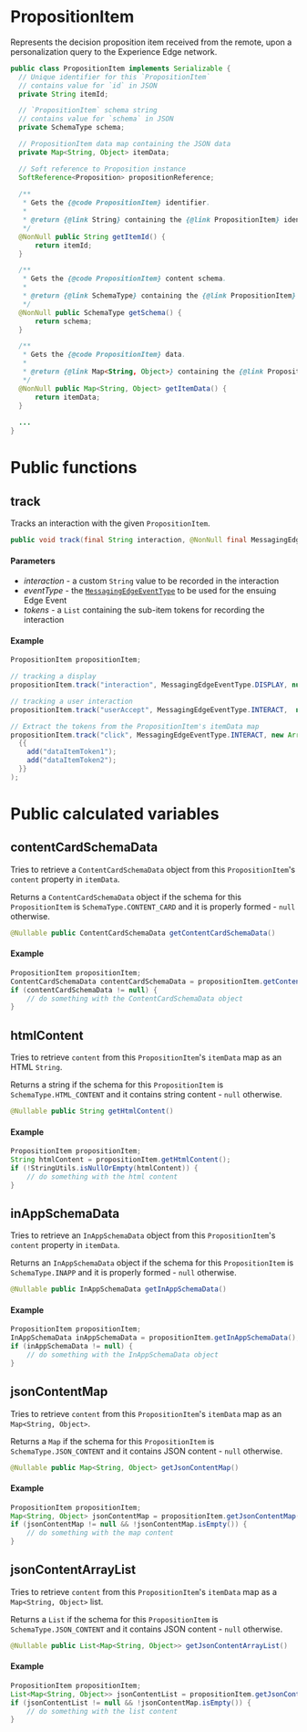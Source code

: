 # PropositionItem

Represents the decision proposition item received from the remote, upon a personalization query to the Experience Edge network.

```java
public class PropositionItem implements Serializable {
  // Unique identifier for this `PropositionItem`
  // contains value for `id` in JSON
  private String itemId;

  // `PropositionItem` schema string
  // contains value for `schema` in JSON
  private SchemaType schema;

  // PropositionItem data map containing the JSON data
  private Map<String, Object> itemData;

  // Soft reference to Proposition instance
  SoftReference<Proposition> propositionReference;
  
  /**
   * Gets the {@code PropositionItem} identifier.
   *
   * @return {@link String} containing the {@link PropositionItem} identifier.
   */
  @NonNull public String getItemId() {
      return itemId;
  }

  /**
   * Gets the {@code PropositionItem} content schema.
   *
   * @return {@link SchemaType} containing the {@link PropositionItem} content schema.
   */
  @NonNull public SchemaType getSchema() {
      return schema;
  }

  /**
   * Gets the {@code PropositionItem} data.
   *
   * @return {@link Map<String, Object>} containing the {@link PropositionItem} data.
   */
  @NonNull public Map<String, Object> getItemData() {
      return itemData;
  }
  
  ...
}
```

# Public functions

## track

Tracks an interaction with the given `PropositionItem`.

```java
public void track(final String interaction, @NonNull final MessagingEdgeEventType eventType, final List<String> tokens)
```

#### Parameters

- _interaction_ - a custom `String` value to be recorded in the interaction
- _eventType_ - the [`MessagingEdgeEventType`](./../enum-public-classes/enum-messaging-edge-event-type.md) to be used for the ensuing Edge Event
- _tokens_ - a `List` containing the sub-item tokens for recording the interaction

#### Example

```java
PropositionItem propositionItem;

// tracking a display
propositionItem.track("interaction", MessagingEdgeEventType.DISPLAY, null);

// tracking a user interaction
propositionItem.track("userAccept", MessagingEdgeEventType.INTERACT,  null);

// Extract the tokens from the PropositionItem's itemData map
propositionItem.track("click", MessagingEdgeEventType.INTERACT, new ArrayList<String>() 
  {{
    add("dataItemToken1");
    add("dataItemToken2");
  }}
);
```

# Public calculated variables

## contentCardSchemaData

Tries to retrieve a `ContentCardSchemaData` object from this `PropositionItem`'s `content` property in `itemData`.

Returns a `ContentCardSchemaData` object if the schema for this `PropositionItem` is `SchemaType.CONTENT_CARD` and it is properly formed - `null` otherwise.

```java
@Nullable public ContentCardSchemaData getContentCardSchemaData()
```

#### Example

```java
PropositionItem propositionItem;
ContentCardSchemaData contentCardSchemaData = propositionItem.getContentCardSchemaData();
if (contentCardSchemaData != null) {
    // do something with the ContentCardSchemaData object
}
```

## htmlContent

Tries to retrieve `content` from this `PropositionItem`'s `itemData` map as an HTML `String`.

Returns a string if the schema for this `PropositionItem` is `SchemaType.HTML_CONTENT` and it contains string content - `null` otherwise.

```java
@Nullable public String getHtmlContent()
```

#### Example

```java
PropositionItem propositionItem;
String htmlContent = propositionItem.getHtmlContent();
if (!StringUtils.isNullOrEmpty(htmlContent)) {
    // do something with the html content
}
```

## inAppSchemaData

Tries to retrieve an `InAppSchemaData` object from this `PropositionItem`'s `content` property in `itemData`.

Returns an `InAppSchemaData` object if the schema for this `PropositionItem` is `SchemaType.INAPP` and it is properly formed - `null` otherwise.

```java
@Nullable public InAppSchemaData getInAppSchemaData()
```

#### Example

```java
PropositionItem propositionItem;
InAppSchemaData inAppSchemaData = propositionItem.getInAppSchemaData();
if (inAppSchemaData != null) {
    // do something with the InAppSchemaData object
}
```

## jsonContentMap

Tries to retrieve `content` from this `PropositionItem`'s `itemData` map as an `Map<String, Object>`.

Returns a `Map` if the schema for this `PropositionItem` is `SchemaType.JSON_CONTENT` and it contains JSON content - `null` otherwise.

```java
@Nullable public Map<String, Object> getJsonContentMap() 
```

#### Example

```java
PropositionItem propositionItem;
Map<String, Object> jsonContentMap = propositionItem.getJsonContentMap();
if (jsonContentMap != null && !jsonContentMap.isEmpty()) {
    // do something with the map content
}
```

## jsonContentArrayList

Tries to retrieve `content` from this `PropositionItem`'s `itemData` map as a `Map<String, Object>` list.

Returns a `List` if the schema for this `PropositionItem` is `SchemaType.JSON_CONTENT` and it contains JSON content - `null` otherwise.

```java
@Nullable public List<Map<String, Object>> getJsonContentArrayList()
```

#### Example

```java
PropositionItem propositionItem;
List<Map<String, Object>> jsonContentList = propositionItem.getJsonContentArrayList();
if (jsonContentList != null && !jsonContentMap.isEmpty()) {
    // do something with the list content
}
```
